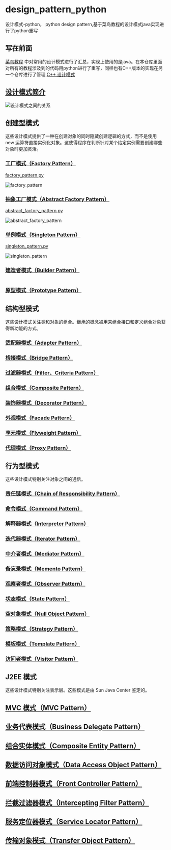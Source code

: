 # design_pattern_python
设计模式-python， python design pattern,基于菜鸟教程的设计模式java实现进行了python重写 
## 写在前面

[菜鸟教程](https://www.runoob.com/design-pattern/design-pattern-tutorial.html) 中对常用的设计模式进行了汇总，实现上使用的是java。在本仓库里面对所有的教程涉及到的代码用python进行了重写，同样也有C++版本的实现在另一个仓库进行了管理
[C++ 设计模式](https://github.com/cf-zhang/design_patterns)

## [设计模式简介](https://www.runoob.com/design-pattern/design-pattern-intro.html)

![设计模式之间的关系](images/the-relationship-between-design-patterns.jpg)

## 创建型模式

这些设计模式提供了一种在创建对象的同时隐藏创建逻辑的方式，而不是使用 new 运算符直接实例化对象。这使得程序在判断针对某个给定实例需要创建哪些对象时更加灵活。	

### [工厂模式（Factory Pattern）](https://www.runoob.com/design-pattern/factory-pattern.html)

[factory_pattern.py](./factory_pattern.py)

![factory_pattern](./images/factory_pattern.jpg)

### [抽象工厂模式（Abstract Factory Pattern）](https://www.runoob.com/design-pattern/abstract-factory-pattern.html)

[abstract_factory_pattern.py](./abstract_factory_pattern.py)

![abstract_factory_pattern](./images/abstract_factory_pattern.jpg)

### [单例模式（Singleton Pattern）](https://www.runoob.com/design-pattern/singleton-pattern.html)

[singleton_pattern.py](./singleton_pattern.py)

![singleton_pattern](./images/singleton_pattern.jpg)


### [建造者模式（Builder Pattern）]()

[]()

![]()

### [原型模式（Prototype Pattern）]()


## 结构型模式

这些设计模式关注类和对象的组合。继承的概念被用来组合接口和定义组合对象获得新功能的方式。	

### [适配器模式（Adapter Pattern）]()

### [桥接模式（Bridge Pattern）]()

### [过滤器模式（Filter、Criteria Pattern）]()

### [组合模式（Composite Pattern）]()

### [装饰器模式（Decorator Pattern）]()

### [外观模式（Facade Pattern）]()

### [享元模式（Flyweight Pattern）]()

### [代理模式（Proxy Pattern）]()

## 行为型模式
这些设计模式特别关注对象之间的通信。	

### [责任链模式（Chain of Responsibility Pattern）]()

### [命令模式（Command Pattern）]()

### [解释器模式（Interpreter Pattern）]()

### [迭代器模式（Iterator Pattern）]()

### [中介者模式（Mediator Pattern）]()

### [备忘录模式（Memento Pattern）]()

### [观察者模式（Observer Pattern）]()

### [状态模式（State Pattern）]()

### [空对象模式（Null Object Pattern）]()

### [策略模式（Strategy Pattern）]()

### [模板模式（Template Pattern）]()

### [访问者模式（Visitor Pattern）]()

## J2EE 模式

这些设计模式特别关注表示层。这些模式是由 Sun Java Center 鉴定的。	

## [MVC 模式（MVC Pattern）]()

## [业务代表模式（Business Delegate Pattern）]()

## [组合实体模式（Composite Entity Pattern）]()

## [数据访问对象模式（Data Access Object Pattern）]()

## [前端控制器模式（Front Controller Pattern）]()

## [拦截过滤器模式（Intercepting Filter Pattern）]()

## [服务定位器模式（Service Locator Pattern）]()

## [传输对象模式（Transfer Object Pattern）]()


